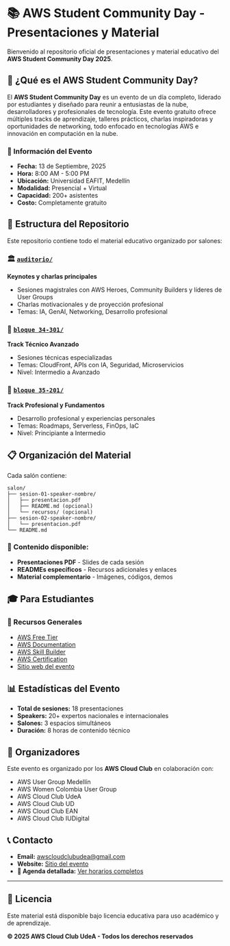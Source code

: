 # 📚 AWS Student Community Day - Presentaciones y Material

Bienvenido al repositorio oficial de presentaciones y material educativo del **AWS Student Community Day 2025**.

## 🎯 ¿Qué es el AWS Student Community Day?

El **AWS Student Community Day** es un evento de un día completo, liderado por estudiantes y diseñado para reunir a entusiastas de la nube, desarrolladores y profesionales de tecnología. Este evento gratuito ofrece múltiples tracks de aprendizaje, talleres prácticos, charlas inspiradoras y oportunidades de networking, todo enfocado en tecnologías AWS e innovación en computación en la nube.

### 📅 Información del Evento
- **Fecha:** 13 de Septiembre, 2025
- **Hora:** 8:00 AM - 5:00 PM
- **Ubicación:** Universidad EAFIT, Medellín
- **Modalidad:** Presencial + Virtual
- **Capacidad:** 200+ asistentes
- **Costo:** Completamente gratuito

## 📂 Estructura del Repositorio

Este repositorio contiene todo el material educativo organizado por salones:

### 🏛️ [`auditorio/`](./auditorio)
**Keynotes y charlas principales**  
- Sesiones magistrales con AWS Heroes, Community Builders y líderes de User Groups
- Charlas motivacionales y de proyección profesional
- Temas: IA, GenAI, Networking, Desarrollo profesional

### 🚀 [`bloque 34-301/`](./bloque%2034-301)
**Track Técnico Avanzado**  
- Sesiones técnicas especializadas
- Temas: CloudFront, APIs con IA, Seguridad, Microservicios
- Nivel: Intermedio a Avanzado

### 💼 [`bloque 35-201/`](./bloque%2035-201)
**Track Profesional y Fundamentos**  
- Desarrollo profesional y experiencias personales
- Temas: Roadmaps, Serverless, FinOps, IaC
- Nivel: Principiante a Intermedio

## 📋 Organización del Material

Cada salón contiene:

```
salon/
├── sesion-01-speaker-nombre/
│   ├── presentacion.pdf
│   ├── README.md (opcional)
│   └── recursos/ (opcional)
├── sesion-02-speaker-nombre/
│   └── presentacion.pdf
└── README.md
```

### 📄 Contenido disponible:
- **Presentaciones PDF** - Slides de cada sesión
- **READMEs específicos** - Recursos adicionales y enlaces
- **Material complementario** - Imágenes, códigos, demos


## 🎓 Para Estudiantes


### 🔗 Recursos Generales
- [AWS Free Tier](https://aws.amazon.com/free/)
- [AWS Documentation](https://docs.aws.amazon.com/)
- [AWS Skill Builder](https://skillbuilder.aws/)
- [AWS Certification](https://aws.amazon.com/certification/)
- [Sitio web del evento](https://awsstudentcommunityday.com/es/)

## 📊 Estadísticas del Evento
- **Total de sesiones:** 18 presentaciones
- **Speakers:** 20+ expertos nacionales e internacionales
- **Salones:** 3 espacios simultáneos
- **Duración:** 8 horas de contenido técnico

## 👥 Organizadores

Este evento es organizado por los **AWS Cloud Club** en colaboración con:
- AWS User Group Medellín
- AWS Women Colombia User Group
- AWS Cloud Club UdeA
- AWS Cloud Club UD
- AWS Cloud Club EAN
- AWS Cloud Club IUDigital

## 📞 Contacto

- **Email:** awscloudclubudea@gmail.com
- **Website:** [Sitio del evento](https://awsstudentcommunityday.com/es/)
- **📅 Agenda detallada:** [Ver horarios completos](./AGENDA.md)

---

## 📄 Licencia

Este material está disponible bajo licencia educativa para uso académico y de aprendizaje.

**© 2025 AWS Cloud Club UdeA - Todos los derechos reservados**